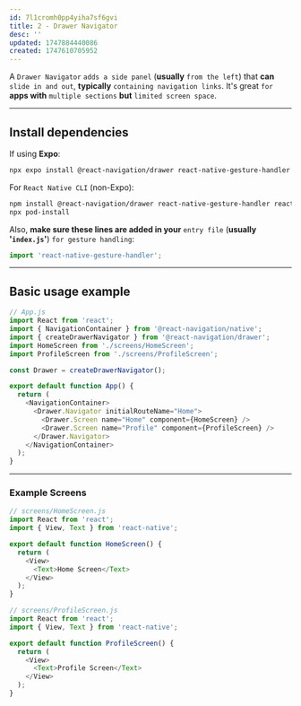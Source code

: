 ```yaml
---
id: 7l1cromh0pp4yiha7sf6gvi
title: 2 - Drawer Navigator
desc: ''
updated: 1747884440086
created: 1747610705952
---
```


A `Drawer Navigator` `adds a side panel` (**usually** `from the left`) that **can** `slide in and out`, **typically** `containing navigation links`. It's great `for` **apps with** `multiple sections` **but** `limited screen space`.

---

## Install dependencies

If using **Expo**:

```bash
npx expo install @react-navigation/drawer react-native-gesture-handler react-native-reanimated react-native-screens react-native-safe-area-context
```

For `React Native CLI` (non-Expo):

```bash
npm install @react-navigation/drawer react-native-gesture-handler react-native-reanimated react-native-screens react-native-safe-area-context
npx pod-install
```

Also, **make sure these lines are added in your** `entry file` (**usually '`index.js`'**) `for gesture handling`:

```js
import 'react-native-gesture-handler';
```

---

## Basic usage example

```js
// App.js
import React from 'react';
import { NavigationContainer } from '@react-navigation/native';
import { createDrawerNavigator } from '@react-navigation/drawer';
import HomeScreen from './screens/HomeScreen';
import ProfileScreen from './screens/ProfileScreen';

const Drawer = createDrawerNavigator();

export default function App() {
  return (
    <NavigationContainer>
      <Drawer.Navigator initialRouteName="Home">
        <Drawer.Screen name="Home" component={HomeScreen} />
        <Drawer.Screen name="Profile" component={ProfileScreen} />
      </Drawer.Navigator>
    </NavigationContainer>
  );
}
```

---

### Example Screens

```js
// screens/HomeScreen.js
import React from 'react';
import { View, Text } from 'react-native';

export default function HomeScreen() {
  return (
    <View>
      <Text>Home Screen</Text>
    </View>
  );
}
```

```js
// screens/ProfileScreen.js
import React from 'react';
import { View, Text } from 'react-native';

export default function ProfileScreen() {
  return (
    <View>
      <Text>Profile Screen</Text>
    </View>
  );
}
```